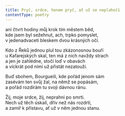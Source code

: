 ```yaml
---
title: Pryč, srdce, honem pryč, ať už se neplahočí
contentType: poetry
---
```


<section>

ani čtvrt hodiny můj krok tím městem běd,  
kde jsem byl sežehnut, ach, trpko pomyslet,  
v jedenadvaceti bleskem dvou krásných očí.

</section>

<section>

Kdo z Řeků jednou plul tou zkázonosnou bouří  
u Kafarejských skal, ten má z nich navždy strach  
a jen je zahlédne, stočí loď v obavách  
a víckrát pod nimi už přistát nezatouží.

</section>

<section>

Buď sbohem, Bourgueili, kde pořád jenom sám  
zasévám ten svůj žal, na němž se popásám,  
a pořád rozdírám tu svoji dávnou ránu.

</section>

<section>

Žij, moje srdce, žij, neprahni po smrti.  
Nech už těch úskalí, dřív než nás rozdrtí,  
a zamiř k přístavu, ať už v něm jednou stanu.

</section>
